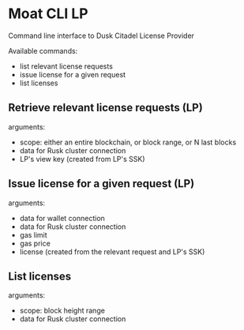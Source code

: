 # Moat CLI LP

Command line interface to Dusk Citadel License Provider

Available commands:

- list relevant license requests
- issue license for a given request
- list licenses

## Retrieve relevant license requests (LP)

arguments:
- scope: either an entire blockchain, or block range, or N last blocks
- data for Rusk cluster connection
- LP's view key (created from LP's SSK)

## Issue license for a given request (LP)

arguments:
- data for wallet connection
- data for Rusk cluster connection
- gas limit
- gas price
- license (created from the relevant request and LP's SSK)

## List licenses

arguments:
- scope: block height range
- data for Rusk cluster connection
